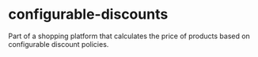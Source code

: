 # configurable-discounts
Part of a shopping platform that calculates the price of products based on configurable discount policies.
